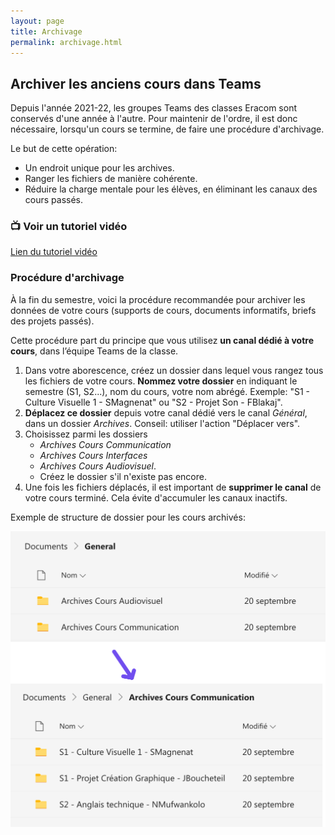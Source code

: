 ```yaml
---
layout: page
title: Archivage
permalink: archivage.html
---
```


## Archiver les anciens cours dans Teams

Depuis l'année 2021-22, les groupes Teams des classes Eracom sont conservés d'une année à l'autre. Pour maintenir de l'ordre, il est donc nécessaire, lorsqu'un cours se termine, de faire une procédure d'archivage.

Le but de cette opération:
- Un endroit unique pour les archives.
- Ranger les fichiers de manière cohérente.
- Réduire la charge mentale pour les élèves, en éliminant les canaux des cours passés.

### 📺 Voir un tutoriel vidéo

[Lien du tutoriel vidéo](https://eduvaud.sharepoint.com/:v:/s/ERACOM_ID_Teams/EaUN6n4QDS5Amzb4BdlQcCEB9DpIndkhCZbTXA4zQZdzfw?e=v32tPi)

### Procédure d'archivage

À la fin du semestre, voici la procédure recommandée pour archiver les données de votre cours (supports de cours, documents informatifs, briefs des projets passés).

Cette procédure part du principe que vous utilisez **un canal dédié à votre cours**, dans l’équipe Teams de la classe.

1. Dans votre aborescence, créez un dossier dans lequel vous rangez tous les fichiers de votre cours. **Nommez votre dossier** en indiquant le semestre (S1, S2...), nom du cours, votre nom abrégé. Exemple: "S1 - Culture Visuelle 1 - SMagnenat" ou "S2 - Projet Son - FBlakaj".
2. **Déplacez ce dossier** depuis votre canal dédié vers le canal *Général*, dans un dossier *Archives*. Conseil: utiliser l'action "Déplacer vers".
3. Choisissez parmi les dossiers 
    - *Archives Cours Communication*
    - *Archives Cours Interfaces*
    - *Archives Cours Audiovisuel*. 
    - Créez le dossier s'il n'existe pas encore.
5. Une fois les fichiers déplacés, il est important de **supprimer le canal** de votre cours terminé. Cela évite d'accumuler les canaux inactifs.

Exemple de structure de dossier pour les cours archivés:

![](img/dossiers-archivage.png)

